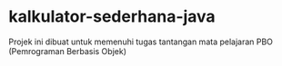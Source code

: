 # kalkulator-sederhana-java
Projek ini dibuat untuk memenuhi tugas tantangan mata pelajaran PBO (Pemrograman Berbasis Objek)
